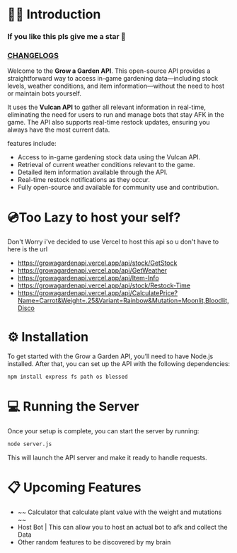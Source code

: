 # 👋🏻 Introduction

### If you like this pls give me a star 🙏
### [CHANGELOGS](https://github.com/Just3itx/Grow-A-Garden-API/blob/main/CHANGELOG.md)


Welcome to the **Grow a Garden API**. This open-source API provides a straightforward way to access in-game gardening data—including stock levels, weather conditions, and item information—without the need to host or maintain bots yourself.

It uses the **Vulcan API** to gather all relevant information in real-time, eliminating the need for users to run and manage bots that stay AFK in the game. The API also supports real-time restock updates, ensuring you always have the most current data.

features include:
- Access to in-game gardening stock data using the Vulcan API.
- Retrieval of current weather conditions relevant to the game.
- Detailed item information available through the API.
- Real-time restock notifications as they occur.
- Fully open-source and available for community use and contribution.

# 💿Too Lazy to host your self?
Don't Worry i've decided to use Vercel to host this api so u don't have to here is the url
- https://growagardenapi.vercel.app/api/stock/GetStock
- https://growagardenapi.vercel.app/api/GetWeather
- https://growagardenapi.vercel.app/api/Item-Info
- https://growagardenapi.vercel.app/api/stock/Restock-Time
- https://growagardenapi.vercel.app/api/CalculatePrice?Name=Carrot&Weight=.25&Variant=Rainbow&Mutation=Moonlit,Bloodlit,Disco

# ⚙️ Installation

To get started with the Grow a Garden API, you’ll need to have Node.js installed. After that, you can set up the API with the following dependencies:

```bash
npm install express fs path os blessed
```

# 💻 Running the Server

Once your setup is complete, you can start the server by running:

```bash
node server.js
```

This will launch the API server and make it ready to handle requests.

# 📋 Upcoming Features
- ~~ Calculator that calculate plant value with the weight and mutations ~~
- Host Bot | This can allow you to host an actual bot to afk and collect the Data
- Other random features to be discovered by my brain 
